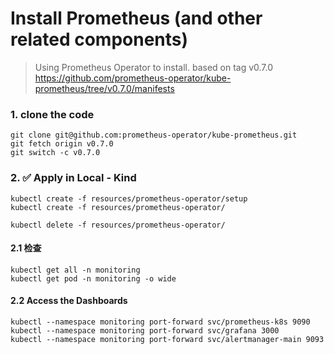 # Install Prometheus (and other related components)

> Using Prometheus Operator to install. based on tag v0.7.0 https://github.com/prometheus-operator/kube-prometheus/tree/v0.7.0/manifests

### 1. clone the code
```
git clone git@github.com:prometheus-operator/kube-prometheus.git
git fetch origin v0.7.0
git switch -c v0.7.0  
```

### 2. ✅ Apply in Local - Kind
```
kubectl create -f resources/prometheus-operator/setup 
kubectl create -f resources/prometheus-operator/

kubectl delete -f resources/prometheus-operator/
```

#### 2.1 检查
```
kubectl get all -n monitoring
kubectl get pod -n monitoring -o wide
```

#### 2.2 Access the Dashboards
```
kubectl --namespace monitoring port-forward svc/prometheus-k8s 9090
kubectl --namespace monitoring port-forward svc/grafana 3000
kubectl --namespace monitoring port-forward svc/alertmanager-main 9093
```